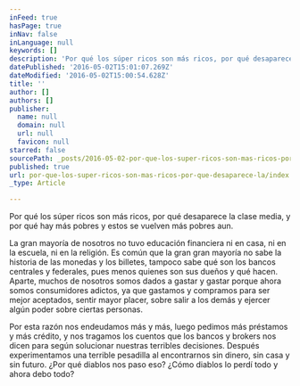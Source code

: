 ```yaml
---
inFeed: true
hasPage: true
inNav: false
inLanguage: null
keywords: []
description: 'Por qué los súper ricos son más ricos, por qué desaparece la clase media, y por qué hay más pobres y estos se vuelven más pobres aun.'
datePublished: '2016-05-02T15:01:07.269Z'
dateModified: '2016-05-02T15:00:54.628Z'
title: ''
author: []
authors: []
publisher:
  name: null
  domain: null
  url: null
  favicon: null
starred: false
sourcePath: _posts/2016-05-02-por-que-los-super-ricos-son-mas-ricos-por-que-desaparece-la.md
published: true
url: por-que-los-super-ricos-son-mas-ricos-por-que-desaparece-la/index.html
_type: Article

---
```

Por qué los súper ricos son más ricos, por qué desaparece la clase media, y por qué hay más pobres y estos se vuelven más pobres aun.

La gran mayoría de nosotros no tuvo educación financiera ni en casa, ni en la escuela, ni en la religión. Es común que la gran gran mayoría no sabe la historia de las monedas y los billetes, tampoco sabe qué son los bancos centrales y federales, pues menos quienes son sus dueños y qué hacen. Aparte, muchos de nosotros somos dados a gastar y gastar porque ahora somos consumidores adictos, ya que gastamos y compramos para ser mejor aceptados, sentir mayor placer, sobre salir a los demás y ejercer algún poder sobre ciertas personas. 

Por esta razón nos endeudamos más y más, luego pedimos más préstamos y más crédito, y nos tragamos los cuentos que los bancos y brokers nos dicen para según solucionar nuestras terribles decisiones. Después experimentamos una terrible pesadilla al encontrarnos sin dinero, sin casa y sin futuro. ¿Por qué diablos nos paso eso? ¿Cómo diablos lo perdí todo y ahora debo todo?